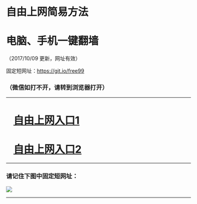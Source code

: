 ﻿# 自由上网简易方法

# 电脑、手机一键翻墙

（2017/10/09 更新，网址有效）

固定短网址：https://git.io/free99

### （微信如打不开，请转到浏览器打开）


***





# &nbsp;&nbsp; <a href="http://ft1373220049.fwq-tz-1001.info/fwqtz01.html?t=100900118601 " target="_blank">自由上网入口1</a>
# &nbsp;&nbsp; <a href="http://ft3089323908.fwq-tz-1002.info/fwqtz02.html?t=100900125718 " target="_blank">自由上网入口2</a>
***

### 请记住下图中固定短网址：

<img src="https://s3-us-west-2.amazonaws.com/fwq-1001/yjfq-20170905okok.png" /> 


***

